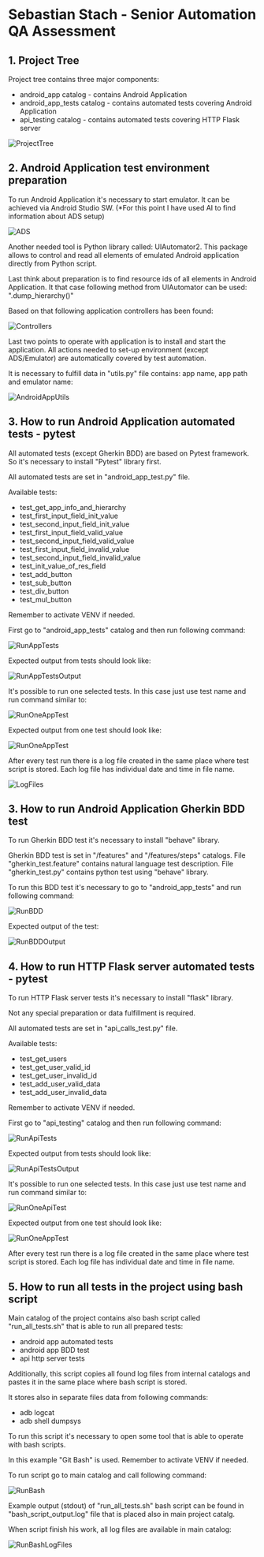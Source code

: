 # Sebastian Stach - Senior Automation QA Assessment

## 1. Project Tree
Project tree contains three major components:
- android_app catalog - contains Android Application
- android_app_tests catalog - contains automated tests covering Android Application
- api_testing catalog - contains automated tests covering HTTP Flask server

![ProjectTree](docks_files/proj_tree.JPG)

## 2. Android Application test environment preparation
To run Android Application it's necessary to start emulator.
It can be achieved via Android Studio SW.
(*For this point I have used AI to find information about ADS setup)

![ADS](docks_files/ADS.JPG)

Another needed tool is Python library called: UIAutomator2.
This package allows to control and read all elements of emulated Android application directly from Python script.

Last think about preparation is to find resource ids of all elements in Android Application.
It that case following method from UIAutomator can be used: ".dump_hierarchy()"

Based on that following application controllers has been found:

![Controllers](docks_files/controllers.JPG)

Last two points to operate with application is to install and start the application.
All actions needed to set-up environment (except ADS/Emulator) are automatically covered by test automation.

It is necessary to fulfill data in "utils.py" file contains: app name, app path and emulator name:

![AndroidAppUtils](docks_files/android_app_utils.JPG)

## 3. How to run Android Application automated tests - pytest
All automated tests (except Gherkin BDD) are based on Pytest framework. 
So it's necessary to install "Pytest" library first.

All automated tests are set in "android_app_test.py" file.

Available tests:
- test_get_app_info_and_hierarchy
- test_first_input_field_init_value
- test_second_input_field_init_value
- test_first_input_field_valid_value
- test_second_input_field_valid_value
- test_first_input_field_invalid_value
- test_second_input_field_invalid_value
- test_init_value_of_res_field
- test_add_button
- test_sub_button
- test_div_button
- test_mul_button

Remember to activate VENV if needed.

First go to "android_app_tests" catalog and then run following command:

![RunAppTests](docks_files/run_app_tests.JPG)

Expected output from tests should look like:

![RunAppTestsOutput](docks_files/app_tests_output.JPG)

It's possible to run one selected tests. In this case just use test name and run command similar to:

![RunOneAppTest](docks_files/run_one_app_tests.JPG)

Expected output from one test should look like:

![RunOneAppTest](docks_files/one_app_test_output.JPG)

After every test run there is a log file created in the same place where test script is stored.
Each log file has individual date and time in file name.

![LogFiles](docks_files/test_logs.JPG)

## 3. How to run Android Application Gherkin BDD test

To run Gherkin BDD test it's necessary to install "behave" library.

Gherkin BDD test is set in "/features" and "/features/steps" catalogs.
File "gherkin_test.feature" contains natural language test description.
File "gherkin_test.py" contains python test using "behave" library.

To run this BDD test it's necessary to go to "android_app_tests" and run following command:

![RunBDD](docks_files/run_behave.JPG)

Expected output of the test:

![RunBDDOutput](docks_files/behave_expected_output.JPG)

## 4. How to run HTTP Flask server automated tests - pytest

To run HTTP Flask server tests it's necessary to install "flask" library.

Not any special preparation or data fulfillment is required.

All automated tests are set in "api_calls_test.py" file.

Available tests:
- test_get_users
- test_get_user_valid_id
- test_get_user_invalid_id
- test_add_user_valid_data
- test_add_user_invalid_data

Remember to activate VENV if needed.

First go to "api_testing" catalog and then run following command:

![RunApiTests](docks_files/run_api_tests.JPG)

Expected output from tests should look like:

![RunApiTestsOutput](docks_files/api_tests_output.JPG)

It's possible to run one selected tests. In this case just use test name and run command similar to:

![RunOneApiTest](docks_files/run_one_api_test.JPG)

Expected output from one test should look like:

![RunOneAppTest](docks_files/run_one_api_test_output.JPG)

After every test run there is a log file created in the same place where test script is stored.
Each log file has individual date and time in file name.

## 5. How to run all tests in the project using bash script

Main catalog of the project contains also bash script called "run_all_tests.sh" that is able to run all prepared tests:
- android app automated tests
- android app BDD test
- api http server tests

Additionally, this script copies all found log files from internal catalogs and pastes it in the same place where bash script is stored.

It stores also in separate files data from following commands:
- adb logcat
- adb shell dumpsys

To run this script it's necessary to open some tool that is able to operate with bash scripts.

In this example "Git Bash" is used. Remember to activate VENV if needed.

To run script go to main catalog and call following command:

![RunBash](docks_files/run_bash.JPG)

Example output (stdout) of "run_all_tests.sh" bash script can be found in "bash_script_output.log" file that is placed also in main project catalg.

When script finish his work, all log files are available in main catalog:

![RunBashLogFiles](docks_files/stored_log_files.JPG)
